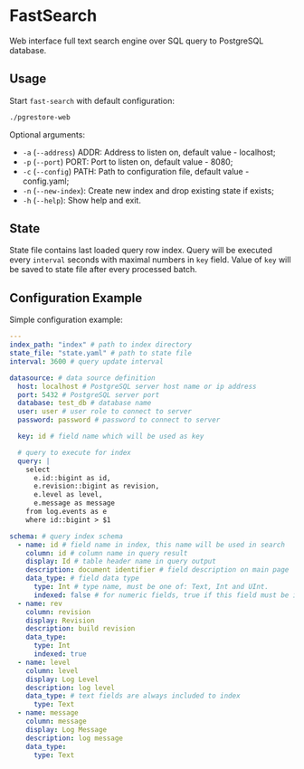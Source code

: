 # FastSearch

Web interface full text search engine over SQL query to PostgreSQL database.

## Usage

Start `fast-search` with default configuration:

```bash
./pgrestore-web
```

Optional arguments:

* `-a` (`--address`) ADDR: Address to listen on, default value - localhost;
* `-p` (`--port`) PORT: Port to listen on, default value - 8080;
* `-c` (`--config`) PATH: Path to configuration file, default value - config.yaml;
* `-n` (`--new-index`): Create new index and drop existing state if exists;
* `-h` (`--help`): Show help and exit.

## State

State file contains last loaded query row index. Query will be executed every `interval` seconds with maximal numbers in
`key` field. Value of `key` will be saved to state file after every processed batch.

## Configuration Example

Simple configuration example:

```yaml
---
index_path: "index" # path to index directory
state_file: "state.yaml" # path to state file
interval: 3600 # query update interval

datasource: # data source definition
  host: localhost # PostgreSQL server host name or ip address
  port: 5432 # PostgreSQL server port
  database: test_db # database name
  user: user # user role to connect to server
  password: password # password to connect to server

  key: id # field name which will be used as key

  # query to execute for index
  query: |
    select
      e.id::bigint as id,
      e.revision::bigint as revision,
      e.level as level,
      e.message as message
    from log.events as e
    where id::bigint > $1

schema: # query index schema
  - name: id # field name in index, this name will be used in search
    column: id # column name in query result
    display: Id # table header name in query output
    description: document identifier # field description on main page
    data_type: # field data type
      type: Int # type name, must be one of: Text, Int and UInt.
      indexed: false # for numeric fields, true if this field must be included to index
  - name: rev
    column: revision
    display: Revision
    description: build revision
    data_type:
      type: Int
      indexed: true
  - name: level
    column: level
    display: Log Level
    description: log level
    data_type: # text fields are always included to index
      type: Text
  - name: message
    column: message
    display: Log Message
    description: log message
    data_type:
      type: Text
```
